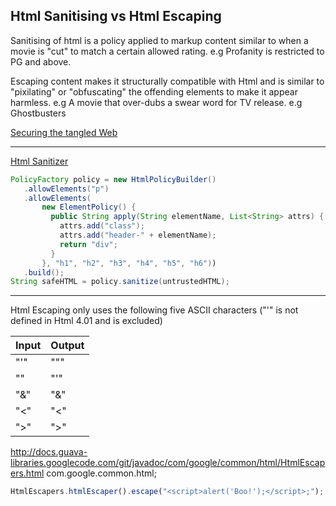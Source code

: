 ## Html Sanitising vs Html Escaping

Sanitising of html is a policy applied to markup content similar to when a movie is "cut" to match a certain allowed rating.
e.g Profanity is restricted to PG and above.

Escaping content makes it structurally compatible with Html and is similar to "pixilating" or "obfuscating" the offending elements to make it appear harmless.
e.g A movie that over-dubs a swear word for TV release. e.g Ghostbusters

[Securing the tangled Web](http://queue.acm.org/detail.cfm?id=2663760)

---

[Html Sanitizer](https://www.owasp.org/index.php/OWASP_Java_HTML_Sanitizer_Project#tab=Main)
~~~ java
PolicyFactory policy = new HtmlPolicyBuilder()
   .allowElements("p")
   .allowElements(
       new ElementPolicy() {
         public String apply(String elementName, List<String> attrs) {
           attrs.add("class");
           attrs.add("header-" + elementName);
           return "div";
         }
       }, "h1", "h2", "h3", "h4", "h5", "h6"))
   .build();
String safeHTML = policy.sanitize(untrustedHTML);
~~~

---

Html Escaping only uses the following five ASCII characters ("&apos;" is not defined in Html 4.01 and is excluded)

|Input  | Output
|-------|----------
| "'"   | "&quot;" |
| "\"   |"&#39;"   |
| "&"   | "&amp;"  |
| "<"   | "&lt;"   |
| ">"   | "&gt;"   |

http://docs.guava-libraries.googlecode.com/git/javadoc/com/google/common/html/HtmlEscapers.html
com.google.common.html;

~~~ javascript
HtmlEscapers.htmlEscaper().escape("<script>alert('Boo!');</script>;");
~~~
